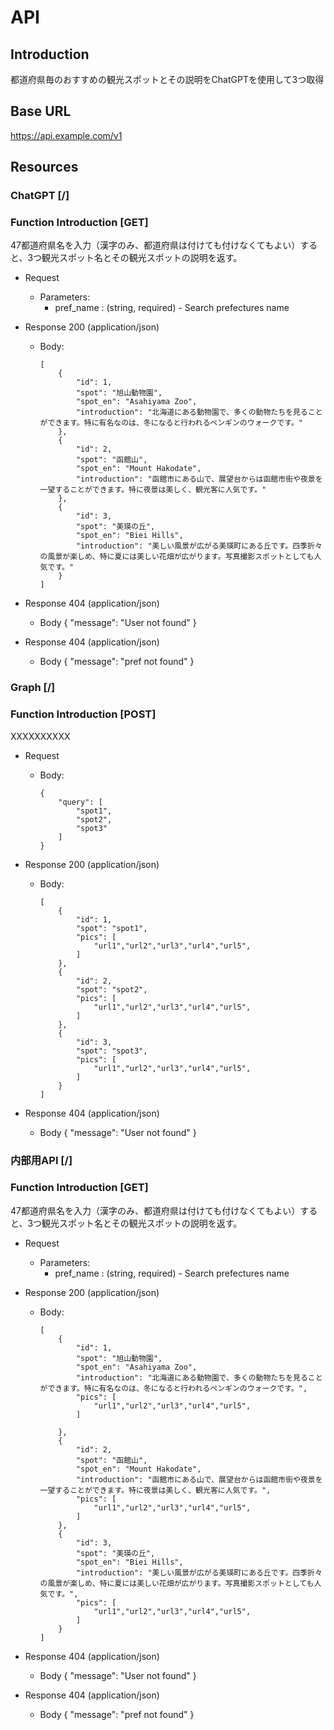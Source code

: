 # API

## Introduction
都道府県毎のおすすめの観光スポットとその説明をChatGPTを使用して3つ取得

## Base URL
https://api.example.com/v1

## Resources

### ChatGPT [/]

### Function Introduction [GET]  

47都道府県名を入力（漢字のみ、都道府県は付けても付けなくてもよい）すると、3つ観光スポット名とその観光スポットの説明を返す。

+ Request

    + Parameters:  
        + pref_name : (string, required) - Search prefectures name

+ Response 200 (application/json)
    + Body:  
        ```
        [
            {
                "id": 1,
                "spot": "旭山動物園",
                "spot_en": "Asahiyama Zoo",
                "introduction": "北海道にある動物園で、多くの動物たちを見ることができます。特に有名なのは、冬になると行われるペンギンのウォークです。"
            },
            {
                "id": 2,
                "spot": "函館山",
                "spot_en": "Mount Hakodate",
                "introduction": "函館市にある山で、展望台からは函館市街や夜景を一望することができます。特に夜景は美しく、観光客に人気です。"
            },
            {
                "id": 3,
                "spot": "美瑛の丘",
                "spot_en": "Biei Hills",
                "introduction": "美しい風景が広がる美瑛町にある丘です。四季折々の風景が楽しめ、特に夏には美しい花畑が広がります。写真撮影スポットとしても人気です。"
            }
        ]

        ```

+ Response 404 (application/json)
    + Body
        {
            "message": "User not found"
        }

+ Response 404 (application/json)
    + Body
        {
            "message": "pref not found"
        }


### Graph [/]

### Function Introduction [POST]  

XXXXXXXXXX

+ Request

    + Body:  
        ```
        {
            "query": [
                "spot1",
                "spot2",
                "spot3"
            ]
        }
        ```  

+ Response 200 (application/json)
    + Body:  
        ```
        [  
            {  
                "id": 1,  
                "spot": "spot1",  
                "pics": [
                    "url1","url2","url3","url4","url5",
                ]  
            },
            {  
                "id": 2,  
                "spot": "spot2",  
                "pics": [
                    "url1","url2","url3","url4","url5",
                ]  
            },
            {  
                "id": 3,  
                "spot": "spot3",  
                "pics": [
                    "url1","url2","url3","url4","url5",
                ]  
            }
        ]

        ```

+ Response 404 (application/json)
    + Body
        {
            "message": "User not found"
        }  



### 内部用API [/]

### Function Introduction [GET]  

47都道府県名を入力（漢字のみ、都道府県は付けても付けなくてもよい）すると、3つ観光スポット名とその観光スポットの説明を返す。

+ Request

    + Parameters:  
        + pref_name : (string, required) - Search prefectures name

+ Response 200 (application/json)
    + Body:  
        ```
        [
            {
                "id": 1,
                "spot": "旭山動物園",
                "spot_en": "Asahiyama Zoo",
                "introduction": "北海道にある動物園で、多くの動物たちを見ることができます。特に有名なのは、冬になると行われるペンギンのウォークです。",
                "pics": [
                    "url1","url2","url3","url4","url5",
                ]  

            },
            {
                "id": 2,
                "spot": "函館山",
                "spot_en": "Mount Hakodate",
                "introduction": "函館市にある山で、展望台からは函館市街や夜景を一望することができます。特に夜景は美しく、観光客に人気です。",
                "pics": [
                    "url1","url2","url3","url4","url5",
                ]  
            },
            {
                "id": 3,
                "spot": "美瑛の丘",
                "spot_en": "Biei Hills",
                "introduction": "美しい風景が広がる美瑛町にある丘です。四季折々の風景が楽しめ、特に夏には美しい花畑が広がります。写真撮影スポットとしても人気です。",
                "pics": [
                    "url1","url2","url3","url4","url5",
                ]  
            }
        ]

        ```

+ Response 404 (application/json)
    + Body
        {
            "message": "User not found"
        }

+ Response 404 (application/json)
    + Body
        {
            "message": "pref not found"
        }